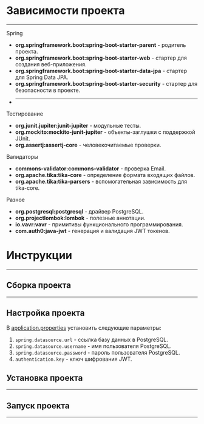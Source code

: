 # Зависимости проекта
___

Spring

- **org.springframework.boot:spring-boot-starter-parent** - родитель проекта.
- **org.springframework.boot:spring-boot-starter-web** - стартер для создания веб-приложения.
- **org.springframework.boot:spring-boot-starter-data-jpa** - стартер для Spring Data JPA.
- **org.springframework.boot:spring-boot-starter-security** - стартер для безопасности в проекте.
- ****

Тестирование

 - **org.junit.jupiter:junit-jupiter** - модульные тесты.
 - **org.mockito:mockito-junit-jupiter** - объекты-заглушки с поддержкой JUnit.
 - **org.assertj:assertj-core** - человекочитаемые проверки.

Валидаторы

- **commons-validator:commons-validator** - проверка Email.
- **org.apache.tika:tika-core** - определение формата входящих файлов.
- **org.apache.tika:tika-parsers** - вспомогательная зависимость для tika-core.

Разное

- **org.postgresql:postgresql** - драйвер PostgreSQL.
- **org.projectlombok:lombok** - полезные аннотации.
- **io.vavr:vavr** - примитивы функционального программирования.
- **com.auth0:java-jwt** - генерация и валидация JWT токенов.

# Инструкции
___
## Сборка проекта
___
## Настройка проекта

В [application.properties](src/main/resources/application.properties) установить следующие параметры:
1. `spring.datasource.url` - ссылка базу данных в PostgreSQL.
2. `spring.datasource.username` - имя пользователя PostgreSQL.
3. `spring.datasource.password` - пароль пользователя PostgreSQL.
4. `authentication.key` - ключ шифрования JWT.

## Установка проекта
___
## Запуск проекта
___